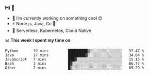 ### Hi 👋

<!--
**nodejh/nodejh** is a ✨ _special_ ✨ repository because its `README.md` (this file) appears on your GitHub profile.

Here are some ideas to get you started:

- 🔭 I’m currently working on ...
- 🌱 I’m currently learning ...
- 👯 I’m looking to collaborate on ...
- 🤔 I’m looking for help with ...
- 💬 Ask me about ...
- 📫 How to reach me: ...
- 😄 Pronouns: ...
- ⚡ Fun fact: ...
-->

- 🔭 I’m currently working on something cool :wink:
- ⚡ Node.js, Java, Go :thought_balloon:
- 🤖 Serverless, Kubernetes, Cloud Native

📊 **This week I spent my time on**

<!--START_SECTION:waka-->

```text
Python       19 mins         █████████▒░░░░░░░░░░░░░░░   37.47 %
Java         17 mins         ████████▓░░░░░░░░░░░░░░░░   34.04 %
JavaScript   7 mins          ███▓░░░░░░░░░░░░░░░░░░░░░   15.15 %
Bash         3 mins          █▓░░░░░░░░░░░░░░░░░░░░░░░   06.77 %
Other        2 mins          █▒░░░░░░░░░░░░░░░░░░░░░░░   05.29 %
```

<!--END_SECTION:waka-->


<!--
:traffic_light: **Visitors**

![visitors](https://visitor-badge.glitch.me/badge?page_id=nodejh.nodejh)
-->
